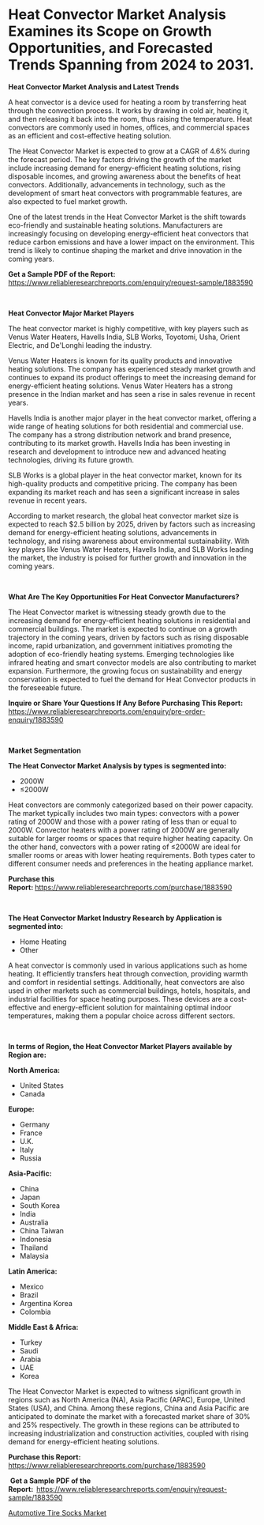 <p><h1>Heat Convector Market Analysis Examines its Scope on Growth Opportunities, and Forecasted Trends Spanning from 2024 to 2031.</h1></p><p><strong>Heat Convector Market Analysis and Latest Trends</strong></p>
<p><p>A heat convector is a device used for heating a room by transferring heat through the convection process. It works by drawing in cold air, heating it, and then releasing it back into the room, thus raising the temperature. Heat convectors are commonly used in homes, offices, and commercial spaces as an efficient and cost-effective heating solution.</p><p>The Heat Convector Market is expected to grow at a CAGR of 4.6% during the forecast period. The key factors driving the growth of the market include increasing demand for energy-efficient heating solutions, rising disposable incomes, and growing awareness about the benefits of heat convectors. Additionally, advancements in technology, such as the development of smart heat convectors with programmable features, are also expected to fuel market growth.</p><p>One of the latest trends in the Heat Convector Market is the shift towards eco-friendly and sustainable heating solutions. Manufacturers are increasingly focusing on developing energy-efficient heat convectors that reduce carbon emissions and have a lower impact on the environment. This trend is likely to continue shaping the market and drive innovation in the coming years.</p></p>
<p><strong>Get a Sample PDF of the Report:&nbsp;</strong> <a href="https://www.reliableresearchreports.com/enquiry/request-sample/1883590">https://www.reliableresearchreports.com/enquiry/request-sample/1883590</a></p>
<p>&nbsp;</p>
<p><strong>Heat Convector Major Market Players</strong></p>
<p><p>The heat convector market is highly competitive, with key players such as Venus Water Heaters, Havells India, SLB Works, Toyotomi, Usha, Orient Electric, and De'Longhi leading the industry. </p><p>Venus Water Heaters is known for its quality products and innovative heating solutions. The company has experienced steady market growth and continues to expand its product offerings to meet the increasing demand for energy-efficient heating solutions. Venus Water Heaters has a strong presence in the Indian market and has seen a rise in sales revenue in recent years.</p><p>Havells India is another major player in the heat convector market, offering a wide range of heating solutions for both residential and commercial use. The company has a strong distribution network and brand presence, contributing to its market growth. Havells India has been investing in research and development to introduce new and advanced heating technologies, driving its future growth.</p><p>SLB Works is a global player in the heat convector market, known for its high-quality products and competitive pricing. The company has been expanding its market reach and has seen a significant increase in sales revenue in recent years.</p><p>According to market research, the global heat convector market size is expected to reach $2.5 billion by 2025, driven by factors such as increasing demand for energy-efficient heating solutions, advancements in technology, and rising awareness about environmental sustainability. With key players like Venus Water Heaters, Havells India, and SLB Works leading the market, the industry is poised for further growth and innovation in the coming years.</p></p>
<p>&nbsp;</p>
<p><strong>What Are The Key Opportunities For Heat Convector Manufacturers?</strong></p>
<p><p>The Heat Convector market is witnessing steady growth due to the increasing demand for energy-efficient heating solutions in residential and commercial buildings. The market is expected to continue on a growth trajectory in the coming years, driven by factors such as rising disposable income, rapid urbanization, and government initiatives promoting the adoption of eco-friendly heating systems. Emerging technologies like infrared heating and smart convector models are also contributing to market expansion. Furthermore, the growing focus on sustainability and energy conservation is expected to fuel the demand for Heat Convector products in the foreseeable future.</p></p>
<p><strong>Inquire or Share Your Questions If Any Before Purchasing This Report:</strong> <a href="https://www.reliableresearchreports.com/enquiry/pre-order-enquiry/1883590">https://www.reliableresearchreports.com/enquiry/pre-order-enquiry/1883590</a></p>
<p>&nbsp;</p>
<p><strong>Market Segmentation</strong></p>
<p><strong>The Heat Convector Market Analysis by types is segmented into:</strong></p>
<p><ul><li>2000W</li><li>≤2000W</li></ul></p>
<p><p>Heat convectors are commonly categorized based on their power capacity. The market typically includes two main types: convectors with a power rating of 2000W and those with a power rating of less than or equal to 2000W. Convector heaters with a power rating of 2000W are generally suitable for larger rooms or spaces that require higher heating capacity. On the other hand, convectors with a power rating of ≤2000W are ideal for smaller rooms or areas with lower heating requirements. Both types cater to different consumer needs and preferences in the heating appliance market.</p></p>
<p><strong>Purchase this Report:&nbsp;</strong><a href="https://www.reliableresearchreports.com/purchase/1883590">https://www.reliableresearchreports.com/purchase/1883590</a></p>
<p>&nbsp;</p>
<p><strong>The Heat Convector Market Industry Research by Application is segmented into:</strong></p>
<p><ul><li>Home Heating</li><li>Other</li></ul></p>
<p><p>A heat convector is commonly used in various applications such as home heating. It efficiently transfers heat through convection, providing warmth and comfort in residential settings. Additionally, heat convectors are also used in other markets such as commercial buildings, hotels, hospitals, and industrial facilities for space heating purposes. These devices are a cost-effective and energy-efficient solution for maintaining optimal indoor temperatures, making them a popular choice across different sectors.</p></p>
<p>&nbsp;</p>
<p><strong>In terms of Region, the Heat Convector Market Players available by Region are:</strong></p>
<p>
    <p> <strong> North America: </strong>
        <ul>
            <li>United States</li>
            <li>Canada</li>
        </ul>
        </p> 
    <p> <strong> Europe: </strong>
        <ul>
            <li>Germany</li>
            <li>France</li>
            <li>U.K.</li>
            <li>Italy</li>
            <li>Russia</li>
        </ul>
        </p> 
    <p> <strong> Asia-Pacific: </strong>
        <ul>
            <li>China</li>
            <li>Japan</li>
            <li>South Korea</li>
            <li>India</li>
            <li>Australia</li>
            <li>China Taiwan</li>
            <li>Indonesia</li>
            <li>Thailand</li>
            <li>Malaysia</li>
        </ul>
        </p> 
    <p> <strong> Latin America: </strong>
        <ul>
            <li>Mexico</li>
            <li>Brazil</li>
            <li>Argentina Korea</li>
            <li>Colombia</li>
        </ul>
        </p> 
    <p> <strong> Middle East & Africa: </strong>
        <ul>
            <li>Turkey</li>
            <li>Saudi</li>
            <li>Arabia</li>
            <li>UAE</li>
            <li>Korea</li>
        </ul>
    </p>
    </p>
<p><p>The Heat Convector Market is expected to witness significant growth in regions such as North America (NA), Asia Pacific (APAC), Europe, United States (USA), and China. Among these regions, China and Asia Pacific are anticipated to dominate the market with a forecasted market share of 30% and 25% respectively. The growth in these regions can be attributed to increasing industrialization and construction activities, coupled with rising demand for energy-efficient heating solutions.</p></p>
<p><strong>Purchase this Report: </strong><a href="https://www.reliableresearchreports.com/purchase/1883590">https://www.reliableresearchreports.com/purchase/1883590</a></p>
<p>&nbsp;<strong>Get a Sample PDF of the Report:&nbsp;&nbsp;</strong><a href="https://www.reliableresearchreports.com/enquiry/request-sample/1883590">https://www.reliableresearchreports.com/enquiry/request-sample/1883590</a></p>
<p><strong></strong></p>
<p><p><a href="https://rainy-horn-d69.notion.site/Automotive-Tire-Socks-Market-Size-Market-Trends-and-Growth-Outlook-forecasted-for-period-from-2024-53544893083b4b1d905f7a996aa4616e">Automotive Tire Socks Market</a></p></p>